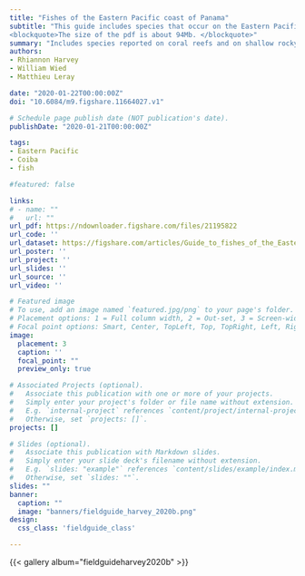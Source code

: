 ```yaml
---
title: "Fishes of the Eastern Pacific coast of Panama"
subtitle: "This guide includes species that occur on the Eastern Pacific coast of Panama, including those reported on coral reefs and on shallow rocky shores in the Coiba National Park and in the Pearl Islands. Access the data with the radio buttons below. 
<blockquote>The size of the pdf is about 94Mb. </blockquote>"
summary: "Includes species reported on coral reefs and on shallow rocky shores in the Coiba National Park and the Pearl Islands."
authors:
- Rhiannon Harvey
- William Wied
- Matthieu Leray

date: "2020-01-22T00:00:00Z"
doi: "10.6084/m9.figshare.11664027.v1"

# Schedule page publish date (NOT publication's date).
publishDate: "2020-01-21T00:00:00Z"

tags:
- Eastern Pacific 
- Coiba
- fish

#featured: false

links:
# - name: ""
#   url: ""
url_pdf: https://ndownloader.figshare.com/files/21195822
url_code: ''
url_dataset: https://figshare.com/articles/Guide_to_fishes_of_the_Eastern_Pacific_coast_of_Panama/11664027
url_poster: ''
url_project: ''
url_slides: ''
url_source: ''
url_video: ''

# Featured image
# To use, add an image named `featured.jpg/png` to your page's folder.
# Placement options: 1 = Full column width, 2 = Out-set, 3 = Screen-width
# Focal point options: Smart, Center, TopLeft, Top, TopRight, Left, Right, BottomLeft, Bottom, BottomRight
image:
  placement: 3
  caption: ''
  focal_point: ""
  preview_only: true

# Associated Projects (optional).
#   Associate this publication with one or more of your projects.
#   Simply enter your project's folder or file name without extension.
#   E.g. `internal-project` references `content/project/internal-project/index.md`.
#   Otherwise, set `projects: []`.
projects: []

# Slides (optional).
#   Associate this publication with Markdown slides.
#   Simply enter your slide deck's filename without extension.
#   E.g. `slides: "example"` references `content/slides/example/index.md`.
#   Otherwise, set `slides: ""`.
slides: ""
banner:
  caption: ""
  image: "banners/fieldguide_harvey_2020b.png"
design:
  css_class: 'fieldguide_class' 

---
```


{{< gallery album="fieldguideharvey2020b" >}}

<br/>


<script type='text/javascript' src='https://d1bxh8uas1mnw7.cloudfront.net/assets/embed.js'></script>

<span data-badge-type="medium-donut" data-doi="10.6084/m9.figshare.11664027" data-condensed="true" data-hide-no-mentions="true" class="altmetric-embed"></span> <span class="__dimensions_badge_embed__" data-doi="10.6084/m9.figshare.11664027" data-hide-zero-citations="true" data-legend="hover-right"></span><script async src="https://badge.dimensions.ai/badge.js" charset="utf-8"></script>


